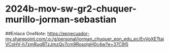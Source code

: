# 2024b-mov-sw-gr2-chuquer-murillo-jorman-sebastian

##Enlace OneNote:
https://epnecuador-my.sharepoint.com/:o:/g/personal/jorman_chuquer_epn_edu_ec/EvVoXETtajVCoHV-h7zmRugBTzJmzQv7cm9RosoIgH0c4w?e=37C9l5
